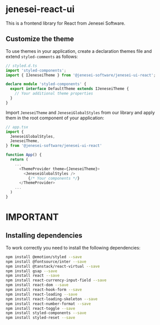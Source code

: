 # jenesei-react-ui

This is a frontend library for React from Jenesei Software.

## Customize the theme

To use themes in your application, create a declaration themes file and extend `styled-comments` as follows:

```typescript
// styled.d.ts
import 'styled-components';
import { IJeneseiTheme } from '@jenesei-software/jenesei-ui-react';

declare module 'styled-components' {
  export interface DefaultTheme extends IJeneseiTheme {
    // Your additional theme properties
  }
}

```

Import `JeneseiTheme` and `JeneseiGlobalStyles` from our library and apply them in the root component of your application:

```typescript
// app.tsx
import {
  JeneseiGlobalStyles,
  JeneseiTheme,
} from '@jenesei-software/jenesei-ui-react'

function App() {
  return (
    ...
      <ThemeProvider theme={JeneseiTheme}>
        <JeneseiGlobalStyles />
          {/* Your components */}
      </ThemeProvider>
    ...
  )
}
```

# IMPORTANT


## Installing dependencies

To work correctly you need to install the following dependencies:

```bash
npm install @emotion/styled --save
npm install @fontsource/inter --save
npm install @tanstack/react-virtual --save
npm install gsap --save
npm install react --save
npm install react-currency-input-field --save
npm install react-dom --save
npm install react-hook-form --save
npm install react-loading --save
npm install react-loading-skeleton --save
npm install react-number-format --save
npm install react-toggle --save
npm install styled-components --save
npm install styled-reset --save
```
